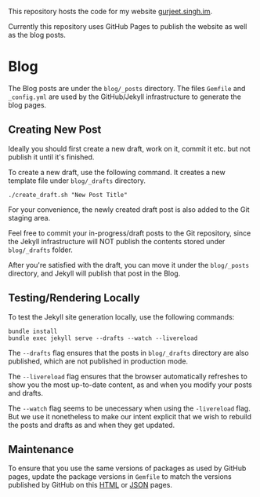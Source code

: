 This repository hosts the code for my website [gurjeet.singh.im][gurjeet].

Currently this repository uses GitHub Pages to publish the website as well as
the blog posts.

[gurjeet]: gurjeet.singh.im

Blog
====

The Blog posts are under the `blog/_posts` directory.  The files `Gemfile` and
`_config.yml` are used by the GitHub/Jekyll infrastructure to generate the blog
pages.

Creating New Post
-----------------

Ideally you should first create a new draft, work on it, commit it etc. but not
publish it until it's finished.

To create a new draft, use the following command. It creates a new template file
under `blog/_drafts` directory.

    ./create_draft.sh "New Post Title"

For your convenience, the newly created draft post is also added to the Git
staging area.

Feel free to commit your in-progress/draft posts to the Git repository, since
the Jekyll infrastructure will NOT publish the contents stored under
`blog/_drafts` folder.

After you're satisfied with the draft, you can move it under the `blog/_posts`
directory, and Jekyll will publish that post in the Blog.

Testing/Rendering Locally
-------------------------

To test the Jekyll site generation locally, use the following commands:

    bundle install
    bundle exec jekyll serve --drafts --watch --livereload

The `--drafts` flag ensures that the posts in `blog/_drafts` directory are also
published, which are not published in production mode.

The `--livereload` flag ensures that the browser automatically refreshes to show
you the most up-to-date content, as and when you modify your posts and drafts.

The `--watch` flag seems to be  unecessary when using the `-livereload` flag.
But we use it nonetheless to make our intent explicit that we wish to rebuild
the posts and drafts as and when they get updated.

Maintenance
----------

To ensure that you use the same versions of packages as used by GitHub pages,
update the package versions in `Gemfile` to match the versions published by
GitHub on this [HTML][GitHub Jekyll Versions] or [JSON][GitHub Jekyll Versions
JSON] pages.

[GitHub Jekyll Versions]: https://pages.github.com/versions/
[GitHub Jekyll Versions JSON]: https://pages.github.com/versions.json

